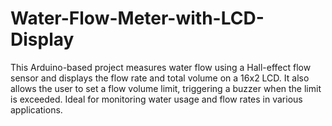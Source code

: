 # Water-Flow-Meter-with-LCD-Display
This Arduino-based project measures water flow using a Hall-effect flow sensor and displays the flow rate and total volume on a 16x2 LCD. It also allows the user to set a flow volume limit, triggering a buzzer when the limit is exceeded. Ideal for monitoring water usage and flow rates in various applications.

